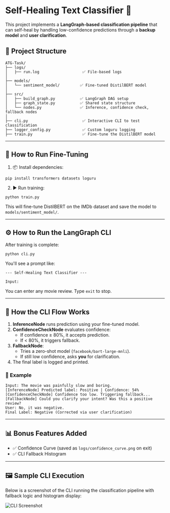 # Self-Healing Text Classifier 🧠

This project implements a **LangGraph-based classification pipeline** that can self-heal by handling low-confidence predictions through a **backup model** and **user clarification**.

## 📁 Project Structure

```
ATG-Task/
├── logs/
│   ├── run.log                   ✅ File-based logs
│
├── models/
│   └── sentiment_model/         ✅ Fine-tuned DistilBERT model
│
├── src/
│   ├── build_graph.py           ✅ LangGraph DAG setup
│   ├── graph_state.py           ✅ Shared state structure
│   └── nodes.py                 ✅ Inference, confidence check, fallback nodes
│
├── cli.py                        ✅ Interactive CLI to test classification
├── logger_config.py              ✅ Custom loguru logging
├── train.py                      ✅ Fine-tune the DistilBERT model
```

---

## 🚀 How to Run Fine-Tuning

1. 📦 Install dependencies:

```
pip install transformers datasets loguru
```

2. ▶️ Run training:

```
python train.py
```

This will fine-tune DistilBERT on the IMDb dataset and save the model to `models/sentiment_model/`.

---

## ⚙️ How to Run the LangGraph CLI

After training is complete:

```
python cli.py
```

You'll see a prompt like:

```
--- Self-Healing Text Classifier ---

Input:
```

You can enter any movie review. Type `exit` to stop.

---

## 🧠 How the CLI Flow Works

1. **InferenceNode** runs prediction using your fine-tuned model.
2. **ConfidenceCheckNode** evaluates confidence:
   - If confidence ≥ 80%, it accepts prediction.
   - If < 80%, it triggers fallback.
3. **FallbackNode**:
   - Tries a zero-shot model (`facebook/bart-large-mnli`).
   - If still low confidence, asks **you** for clarification.
4. The final label is logged and printed.

### 🔁 Example

```
Input: The movie was painfully slow and boring.
[InferenceNode] Predicted label: Positive | Confidence: 54%
[ConfidenceCheckNode] Confidence too low. Triggering fallback...
[FallbackNode] Could you clarify your intent? Was this a positive review?
User: No, it was negative.
Final Label: Negative (Corrected via user clarification)
```

---

## 📊 Bonus Features Added

- ✅ Confidence Curve (saved as `logs/confidence_curve.png` on exit)
- ✅ CLI Fallback Histogram

---



## 🖼️ Sample CLI Execution

Below is a screenshot of the CLI running the classification pipeline with fallback logic and histogram display:

![CLI Screenshot](./873e217a-3c07-498c-b651-13b219390b6d.png)
